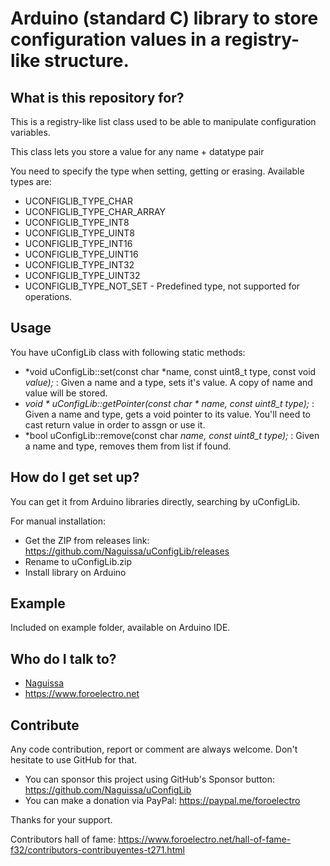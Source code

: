 # Arduino (standard C) library to store configuration values in a registry-like structure.

## What is this repository for?

This is a registry-like list class used to be able to manipulate configuration variables.

This class lets you store a value for any name + datatype pair

 You need to specify the type when setting, getting or erasing. Available types are:
 * UCONFIGLIB_TYPE_CHAR
 * UCONFIGLIB_TYPE_CHAR_ARRAY
 * UCONFIGLIB_TYPE_INT8
 * UCONFIGLIB_TYPE_UINT8
 * UCONFIGLIB_TYPE_INT16
 * UCONFIGLIB_TYPE_UINT16
 * UCONFIGLIB_TYPE_INT32
 * UCONFIGLIB_TYPE_UINT32
 * UCONFIGLIB_TYPE_NOT_SET - Predefined type, not supported for operations.




## Usage ##

You have uConfigLib class with following static methods:

 * *void uConfigLib::set(const char *name, const uint8_t type, const void *value);* : Given a name and a type, sets it's value. A copy of name and value will be stored.
 * *void * uConfigLib::getPointer(const char * name, const uint8_t type);* : Given a name and type, gets a void pointer to its value. You'll need to cast return value in order to assgn or use it.
 * *bool uConfigLib::remove(const char *name, const uint8_t type);* : Given a name and type, removes them from list if found.



## How do I get set up?

You can get it from Arduino libraries directly, searching by uConfigLib.

For manual installation:

 * Get the ZIP from releases link: https://github.com/Naguissa/uConfigLib/releases
 * Rename to uConfigLib.zip
 * Install library on Arduino

## Example

Included on example folder, available on Arduino IDE.


## Who do I talk to?

 * [Naguissa](https://github.com/Naguissa)
 * https://www.foroelectro.net


## Contribute

Any code contribution, report or comment are always welcome. Don't hesitate to use GitHub for that.


 * You can sponsor this project using GitHub's Sponsor button: https://github.com/Naguissa/uConfigLib
 * You can make a donation via PayPal: https://paypal.me/foroelectro


Thanks for your support.


Contributors hall of fame: https://www.foroelectro.net/hall-of-fame-f32/contributors-contribuyentes-t271.html
